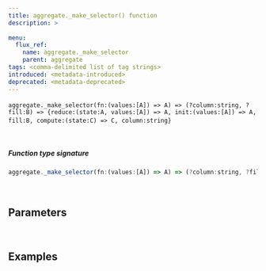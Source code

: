 ```yaml
---
title: aggregate._make_selector() function
description: >
  
menu:
  flux_ref:
    name: aggregate._make_selector
    parent: aggregate
tags: <comma-delimited list of tag strings>
introduced: <metadata-introduced>
deprecated: <metadata-deprecated>
---
```

​
`aggregate._make_selector(fn:(values:[A]) => A) => (?column:string, ?fill:B) => {reduce:(state:A, values:[A]) => A, init:(values:[A]) => A, fill:B, compute:(state:C) => C, column:string}` 
​

​
##### Function type signature
```js
aggregate._make_selector(fn:(values:[A]) => A) => (?column:string, ?fill:B) => {reduce:(state:A, values:[A]) => A, init:(values:[A]) => A, fill:B, compute:(state:C) => C, column:string}
```
​
## Parameters
​


## Examples
​
